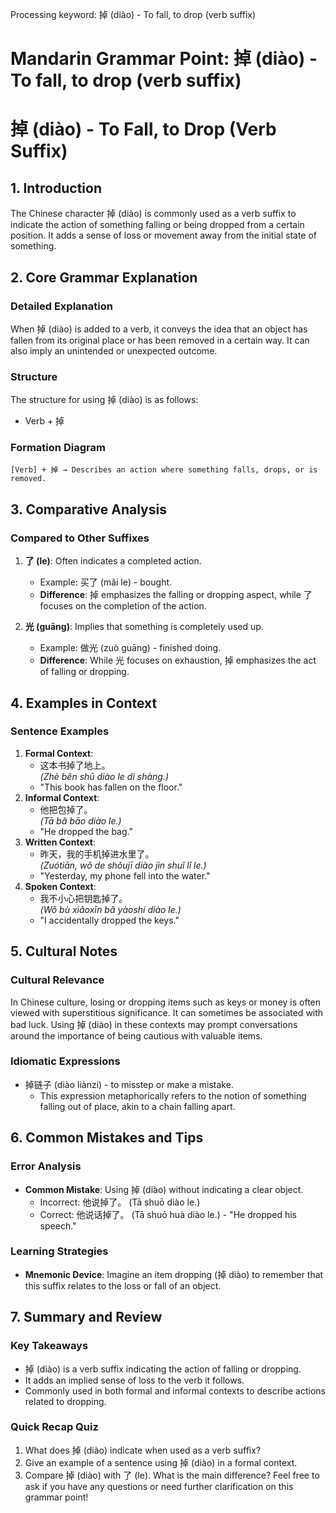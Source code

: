 Processing keyword: 掉 (diào) - To fall, to drop (verb suffix)
# Mandarin Grammar Point: 掉 (diào) - To fall, to drop (verb suffix)
# 掉 (diào) - To Fall, to Drop (Verb Suffix)
## 1. Introduction
The Chinese character 掉 (diào) is commonly used as a verb suffix to indicate the action of something falling or being dropped from a certain position. It adds a sense of loss or movement away from the initial state of something.
## 2. Core Grammar Explanation
### Detailed Explanation
When 掉 (diào) is added to a verb, it conveys the idea that an object has fallen from its original place or has been removed in a certain way. It can also imply an unintended or unexpected outcome.
### Structure
The structure for using 掉 (diào) is as follows:
- Verb + 掉
### Formation Diagram
```
[Verb] + 掉 → Describes an action where something falls, drops, or is removed.
```
## 3. Comparative Analysis
### Compared to Other Suffixes
1. **了 (le)**: Often indicates a completed action. 
   - Example: 买了 (mǎi le) - bought.
   - **Difference**: 掉 emphasizes the falling or dropping aspect, while 了 focuses on the completion of the action.
   
2. **光 (guāng)**: Implies that something is completely used up.
   - Example: 做光 (zuò guāng) - finished doing.
   - **Difference**: While 光 focuses on exhaustion, 掉 emphasizes the act of falling or dropping.
## 4. Examples in Context
### Sentence Examples
1. **Formal Context**: 
   - 这本书掉了地上。  
   *(Zhè běn shū diào le dì shàng.)*  
   - "This book has fallen on the floor."
2. **Informal Context**: 
   - 他把包掉了。  
   *(Tā bǎ bāo diào le.)*  
   - "He dropped the bag."
3. **Written Context**:  
   - 昨天，我的手机掉进水里了。  
   *(Zuótiān, wǒ de shǒujī diào jìn shuǐ lǐ le.)*  
   - "Yesterday, my phone fell into the water."
4. **Spoken Context**: 
   - 我不小心把钥匙掉了。  
   *(Wǒ bù xiǎoxīn bǎ yàoshi diào le.)*  
   - "I accidentally dropped the keys."
## 5. Cultural Notes
### Cultural Relevance
In Chinese culture, losing or dropping items such as keys or money is often viewed with superstitious significance. It can sometimes be associated with bad luck. Using 掉 (diào) in these contexts may prompt conversations around the importance of being cautious with valuable items.
### Idiomatic Expressions
- 掉链子 (diào liànzi) - to misstep or make a mistake.
  - This expression metaphorically refers to the notion of something falling out of place, akin to a chain falling apart.
## 6. Common Mistakes and Tips
### Error Analysis
- **Common Mistake**: Using 掉 (diào) without indicating a clear object. 
  - Incorrect: 他说掉了。 (Tā shuō diào le.)  
  - Correct: 他说话掉了。 (Tā shuō huà diào le.) - "He dropped his speech."
  
### Learning Strategies
- **Mnemonic Device**: Imagine an item dropping (掉 diào) to remember that this suffix relates to the loss or fall of an object.
## 7. Summary and Review
### Key Takeaways
- 掉 (diào) is a verb suffix indicating the action of falling or dropping.
- It adds an implied sense of loss to the verb it follows.
- Commonly used in both formal and informal contexts to describe actions related to dropping.
### Quick Recap Quiz
1. What does 掉 (diào) indicate when used as a verb suffix?
2. Give an example of a sentence using 掉 (diào) in a formal context.
3. Compare 掉 (diào) with 了 (le). What is the main difference?
Feel free to ask if you have any questions or need further clarification on this grammar point!
